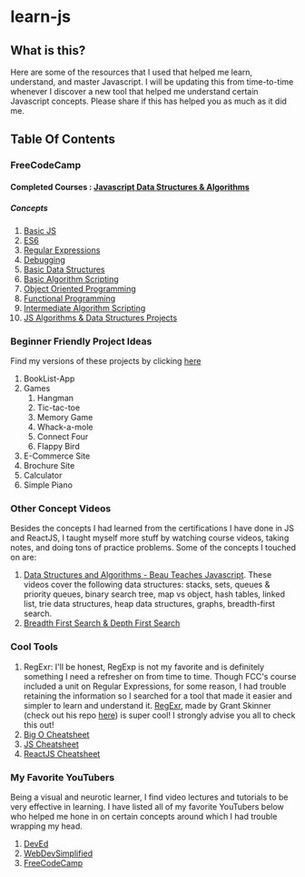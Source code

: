 # learn-js

## What is this?
Here are some of the resources that I used that helped me learn, understand, and master Javascript. I will be updating this from time-to-time whenever I discover a new tool that helped me understand certain Javascript concepts. Please share if this has helped you as much as it did me.

## Table Of Contents
### FreeCodeCamp
#### Completed Courses : [Javascript Data Structures & Algorithms](https://www.freecodecamp.org/learn/javascript-algorithms-and-data-structures/)
##### Concepts
1. [Basic JS](https://www.freecodecamp.org/learn/javascript-algorithms-and-data-structures/#basic-javascript)
2. [ES6](https://www.freecodecamp.org/learn/javascript-algorithms-and-data-structures/#es6)
3. [Regular Expressions](https://www.freecodecamp.org/learn/javascript-algorithms-and-data-structures/#regular-expressions)
4. [Debugging](https://www.freecodecamp.org/learn/javascript-algorithms-and-data-structures/#debugging)
5. [Basic Data Structures](https://www.freecodecamp.org/learn/javascript-algorithms-and-data-structures/#basic-data-structures)
6. [Basic Algorithm Scripting](https://www.freecodecamp.org/learn/javascript-algorithms-and-data-structures/#basic-algorithm-scripting)
7. [Object Oriented Programming](https://www.freecodecamp.org/learn/javascript-algorithms-and-data-structures/#object-oriented-programming)
8. [Functional Programming](https://www.freecodecamp.org/learn/javascript-algorithms-and-data-structures/#functional-programming)
9. [Intermediate Algorithm Scripting](https://www.freecodecamp.org/learn/javascript-algorithms-and-data-structures/#intermediate-algorithm-scripting)
10. [JS Algorithms & Data Structures Projects](https://www.freecodecamp.org/learn/javascript-algorithms-and-data-structures/#javascript-algorithms-and-data-structures-projects)

### Beginner Friendly Project Ideas 
Find my versions of these projects by clicking [here](https://github.com/akshara-sun/build-js)
1. BookList-App 
2. Games
    1. Hangman 
    2. Tic-tac-toe
    3. Memory Game
    4. Whack-a-mole
    5. Connect Four 
    6. Flappy Bird
3. E-Commerce Site 
4. Brochure Site 
5. Calculator 
6. Simple Piano 

### Other Concept Videos
Besides the concepts I had learned from the certifications I have done in JS and ReactJS, I taught myself more stuff by watching course videos, taking notes, and doing tons of practice problems. Some of the concepts I touched on are:
1. [Data Structures and Algorithms  - Beau Teaches Javascript](https://www.youtube.com/playlist?list=PLWKjhJtqVAbkso-IbgiiP48n-O-JQA9PJ). These videos cover the following data structures: stacks, sets, queues & priority queues, binary search tree, map vs object, hash tables, linked list, trie data structures, heap data structures, graphs, breadth-first search. 
2. [Breadth First Search & Depth First Search](https://www.youtube.com/watch?v=pcKY4hjDrxk) 

### Cool Tools
1. RegExr: I'll be honest, RegExp is not my favorite and is definitely something I need a refresher on from time to time. Though FCC's course included a unit on Regular Expressions, for some reason, I had trouble retaining the information so I searched for a tool that made it easier and simpler to learn and understand it. [RegExr](https://regexr.com/), made by Grant Skinner (check out his repo [here](https://github.com/gskinner/regexr/)) is super cool! I strongly advise you all to check this out!
2. [Big O Cheatsheet](https://www.bigocheatsheet.com/) 
3. [JS Cheatsheet](https://htmlcheatsheet.com/js/)
4. [ReactJS Cheatsheet](https://devhints.io/react)

### My Favorite YouTubers
Being a visual and neurotic learner, I find video lectures and tutorials to be very effective in learning. I have listed all of my favorite YouTubers below who helped me hone in on certain concepts around which I had trouble wrapping my head.
1. [DevEd](https://www.youtube.com/c/DevEd)  
2. [WebDevSimplified](https://www.youtube.com/c/WebDevSimplified)
3. [FreeCodeCamp](https://www.youtube.com/c/Freecodecamp)




